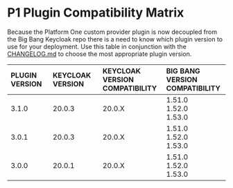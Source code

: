 # P1 Plugin Compatibility Matrix
Because the Platform One custom provider plugin is now decoupled from the Big Bang Keycloak repo there is a need to know which plugin version to use for your deployment. Use this table in conjunction with the [CHANGELOG.md](CHANGE.LOG) to choose the most appropriate plugin version.

| **PLUGIN VERSION** | **KEYCLOAK VERSION** | **KEYCLOAK VERSION**<br>**COMPATIBILITY** | **BIG BANG VERSION**<br>**COMPATIBILITY**  |
|:-----------------|:-------------|:---------------|:---------------|
| 3.1.0   | 20.0.3    | 20.0.X      | 1.51.0<br>1.52.0<br>1.53.0 |
| 3.0.1   | 20.0.3    | 20.0.X      | 1.51.0<br>1.52.0<br>1.53.0 |
| 3.0.0   | 20.0.1    | 20.0.X      | 1.51.0<br>1.52.0<br>1.53.0 |